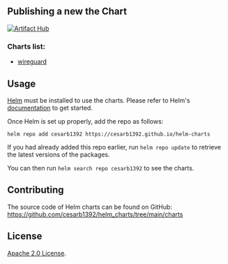 ## Publishing a new the Chart

[![Artifact Hub](https://img.shields.io/endpoint?url=https://artifacthub.io/badge/repository/wireguard-bananas)](https://artifacthub.io/packages/search?repo=wireguard-bananas)

### Charts list:
- [wireguard](https://github.com/cesarb1392/helm_charts/tree/main/charts/wireguard)

## Usage

[Helm](https://helm.sh) must be installed to use the charts.
Please refer to Helm's [documentation](https://helm.sh/docs/) to get started.

Once Helm is set up properly, add the repo as follows:

```console
helm repo add cesarb1392 https://cesarb1392.github.io/helm-charts
```

If you had already added this repo earlier, run `helm repo update` to retrieve the latest versions of the packages.

You can then run `helm search repo cesarb1392` to see the charts.


## Contributing

The source code of Helm charts can be found on GitHub: https://github.com/cesarb1392/helm_charts/tree/main/charts

## License

<!-- Keep full URL links to repo files because this README syncs from main to gh-pages.  -->
[Apache 2.0 License](https://github.com/cesarb1392/helm-charts/blob/main/LICENSE).
